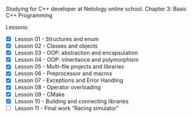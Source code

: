 Studying for C++ developer at Netology online school. 
Chapter 3: Basic C++ Programming

Lessons:
- [x] Lesson 01 - Structures and enum
- [x] Lesson 02 - Classes and objects
- [x] Lesson 03 - OOP: abstraction and encapsulation
- [x] Lesson 04 - OOP: inheritance and polymorphism
- [x] Lesson 05 - Multi-file projects and libraries
- [x] Lesson 06 - Preprocessor and macros
- [x] Lesson 07 - Exceptions and Error Handling
- [x] Lesson 08 - Operator overloading
- [x] Lesson 09 - CMake
- [x] Lesson 10 - Building and connecting libraries
- [ ] Lesson 11 - Final work “Racing simulator”
